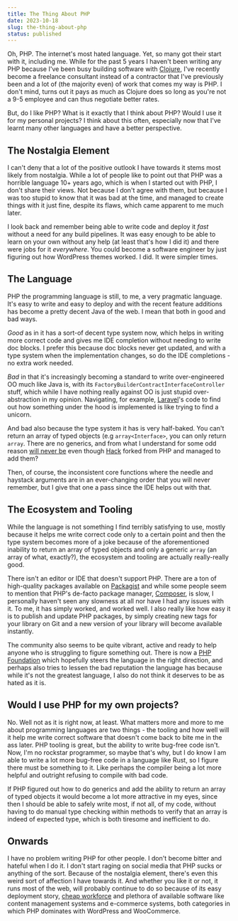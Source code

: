 ```yaml
---
title: The Thing About PHP
date: 2023-10-18
slug: the-thing-about-php
status: published
---
```


Oh, PHP. The internet's most hated language. Yet, so many got their start with it, including me. 
While for the past 5 years I haven't been writing any PHP because I've been busy building software with 
[Clojure](https://clojure.org/), I've recently become a freelance consultant instead of a contractor that I've previously been and 
a lot of (the majority even) of work that comes my way is PHP. I don't mind, turns out it pays as much 
as Clojure does so long as you're not a 9-5 employee and can thus negotiate better rates.

But, do I like PHP? What is it exactly that I think about PHP? Would I use it for my personal projects?
I think about this often, especially now that I've learnt many other languages and have a better perspective.

## The Nostalgia Element

I can't deny that a lot of the positive outlook I have towards it stems most likely from nostalgia. While a 
lot of people like to point out that PHP was a horrible language 10+ years ago, which is when I started out with PHP, 
I don't share their views. Not because I don't agree with them, but because I was too stupid to know that it was bad at the time, 
and managed to create things with it just fine, despite its flaws, which came apparent to me much later.

I look back and remember being able to write code and deploy it _fast_ without a need for any build pipelines. It was
easy enough to be able to learn on your own without any help (at least that's how I did it) and there were jobs for it
_everywhere_. You could become a software engineer by just figuring out how WordPress themes worked. I did. It were 
simpler times.

## The Language

PHP the programming language is still, to me, a very pragmatic language. It's easy to write and 
easy to deploy and with the recent feature additions has become a pretty decent Java of the web. I mean that 
both in good and bad ways. 

_Good_ as in it has a sort-of decent type system now, which helps in writing more correct code and 
gives me IDE completion without needing to write doc blocks. I prefer this because doc blocks 
never get updated, and with a type system when the implementation changes, so do the IDE 
completions - no extra work needed.

_Bad_ in that it's increasingly becoming a standard to write over-engineered OO much like Java is, with its `FactoryBuilderContractInterfaceController` 
stuff, which while I have nothing really against OO is just stupid over-abstraction in my opinion. Navigating, for example, 
[Laravel](https://laravel.com/)'s code to find out how something under the hood is implemented is like trying to find a unicorn.

And bad also because the type system it has is very half-baked. You can't return an array of typed objects (e.g `array<Interface>`, you can only return 
`array`. There are no generics, and from what I understand for some odd reason [will never be](https://www.reddit.com/r/PHP/comments/j65968/comment/g7zg9mt/) even though [Hack](https://hacklang.org/) forked from PHP and 
managed to add them? 

Then, of course, the inconsistent core functions where the needle and haystack arguments are in an ever-changing order 
that you will never remember, but I give that one a pass since the IDE helps out with that.

## The Ecosystem and Tooling

While the language is not something I find terribly satisfying to use, mostly because it helps me write correct code 
only to a certain point and then the type system becomes more of a joke because of the aforementioned inability to return an array 
of typed objects and only a generic `array` (an array of what, exactly?), the ecosystem and tooling are actually really-really good.

There isn't an editor or IDE that doesn't support PHP. There are a ton of high-quality packages available on [Packagist](https://packagist.org/) 
and while some people seem to mention that PHP's de-facto package manager, [Composer](https://getcomposer.org/), is slow, I personally haven't 
seen any slowness at all nor have I had any issues with it. To me, it has simply worked, and worked well. I also really 
like how easy it is to publish and update PHP packages, by simply creating new tags for your library on Git and a new 
version of your library will become available instantly.

The community also seems to be quite vibrant, active and ready to help anyone who is struggling to figure something out. 
There is now a [PHP Foundation](https://thephp.foundation/) which hopefully steers the language in the right direction, and perhaps also tries to lessen the 
bad reputation the language has because while it's not the greatest language, I also do not think it deserves to be 
as hated as it is. 

## Would I use PHP for my own projects?

No. Well not as it is right now, at least. What matters more and more to me about programming languages are 
two things - the tooling and how well will it help me write correct software that doesn't come back to bite me in the ass later. 
PHP tooling is great, but the ability to write bug-free code isn't. Now, I'm no rockstar programmer, so maybe 
that's why, but I do know I am able to write a lot more bug-free code in a language like Rust, so I figure there must be something 
to it. Like perhaps the compiler being a lot more helpful and outright refusing to compile with bad code.

If PHP figured out how to do generics and add the ability to return an array of typed objects it would become a 
lot more attractive in my eyes, since then I should be able to safely write most, if not all, of my code, without having 
to do manual type checking within methods to verify that an array is indeed of expected type, which is both tiresome 
and inefficient to do.

## Onwards 

I have no problem writing PHP for other people. I don't become bitter and hateful when I do it. I don't start 
raging on social media that PHP sucks or anything of the sort. Because of the nostalgia element, there's even this weird 
sort of affection I have towards it. And whether you like it or not, it runs most of the web, will probably 
continue to do so because of its easy deployment story, [cheap workforce](https://survey.stackoverflow.co/2023/#technology-top-paying-technologies) and plethora of available software like content management 
systems and e-commerce systems, both categories in which PHP dominates with WordPress and WooCommerce.